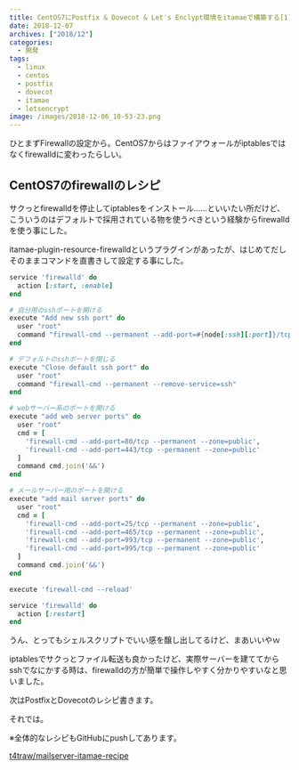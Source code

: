 ```yaml
---
title: CentOS7にPostfix & Dovecot & Let's Enclypt環境をitamaeで構築する[1]
date: 2018-12-07
archives: ["2018/12"]
categories:
  - 開発
tags:
  - linux
  - centos
  - postfix
  - dovecot
  - itamae
  - letsencrypt
image: /images/2018-12-06_10-53-23.png
---
```

ひとまずFirewallの設定から。CentOS7からはファイアウォールがiptablesではなくfirewalldに変わったらしい。

<!--more-->

## CentOS7のfirewallのレシピ

サクっとfirewalldを停止してiptablesをインストール……といいたい所だけど、こういうのはデフォルトで採用されている物を使うべきという経験からfirewalldを使う事にした。

itamae-plugin-resource-firewalldというプラグインがあったが、はじめてだしそのままコマンドを直書きして設定する事にした。

```ruby
service 'firewalld' do
  action [:start, :enable]
end

# 自分用のsshポートを開ける
execute "Add new ssh port" do
  user "root"
  command "firewall-cmd --permanent --add-port=#{node[:ssh][:port]}/tcp --zone=public"
end

# デフォルトのsshポートを閉じる
execute "Close default ssh port" do
  user "root"
  command "firewall-cmd --permanent --remove-service=ssh"
end

# webサーバー系のポートを開ける
execute "add web server ports" do
  user "root"
  cmd = [
    'firewall-cmd --add-port=80/tcp --permanent --zone=public',
    'firewall-cmd --add-port=443/tcp --permanent --zone=public'
  ]
  command cmd.join('&&')
end

# メールサーバー用のポートを開ける
execute "add mail server ports" do
  user "root"
  cmd = [
    'firewall-cmd --add-port=25/tcp --permanent --zone=public',
    'firewall-cmd --add-port=465/tcp --permanent --zone=public',
    'firewall-cmd --add-port=993/tcp --permanent --zone=public',
    'firewall-cmd --add-port=995/tcp --permanent --zone=public'
  ]
  command cmd.join('&&')
end

execute 'firewall-cmd --reload'

service 'firewalld' do
  action [:restart]
end

```
うん、とってもシェルスクリプトでいい感を醸し出してるけど、まあいいやｗ

iptablesでサクっとファイル転送も良かったけど、実際サーバーを建ててからsshでなにかする時は、firewalldの方が簡単で操作しやすく分かりやすいなと思いました。

次はPostfixとDovecotのレシピ書きます。

それでは。

※全体的なレシピもGitHubにpushしてあります。

[t4traw/mailserver-itamae-recipe](https://github.com/t4traw/mailserver-itamae-recipe)

